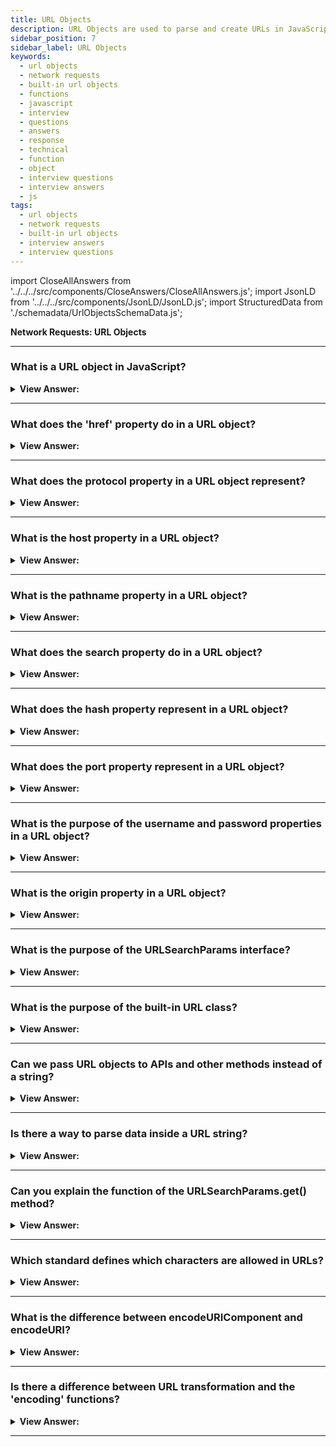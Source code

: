 ```yaml
---
title: URL Objects
description: URL Objects are used to parse and create URLs in JavaScript. Proper implementation of URL Objects is important for security and performance reasons.
sidebar_position: 7
sidebar_label: URL Objects
keywords:
  - url objects
  - network requests
  - built-in url objects
  - functions
  - javascript
  - interview
  - questions
  - answers
  - response
  - technical
  - function
  - object
  - interview questions
  - interview answers
  - js
tags:
  - url objects
  - network requests
  - built-in url objects
  - interview answers
  - interview questions
---
```


import CloseAllAnswers from '../../../src/components/CloseAnswers/CloseAllAnswers.js';
import JsonLD from '../../../src/components/JsonLD/JsonLD.js';
import StructuredData from './schemadata/UrlObjectsSchemaData.js';

<JsonLD data={StructuredData} />

<head>
  <title>URL Objects | JavaScript Frontend Phone Interview Questions</title>
</head>

**Network Requests: URL Objects**

<CloseAllAnswers />

---

### What is a URL object in JavaScript?

<details>
  <summary><strong>View Answer:</strong></summary>
  <div>
  <div><strong>Interview Response:</strong> A URL object in JavaScript is a built-in object that provides methods and properties to manipulate and parse URLs.
  </div><br />
  <div><strong className="codeExample">Code Example:</strong><br /><br />

  <div></div>

```js
new URL(url)
new URL(url, base)

// Mozilla Example

let B = new URL(baseUrl);
// => 'https://developer.mozilla.org/'

new URL("en-US/docs", B);
// => 'https://developer.mozilla.org/en-US/docs'
```

  </div>
  </div>
</details>

---

### What does the 'href' property do in a URL object?

<details>
  <summary><strong>View Answer:</strong></summary>
  <div>
  <div><strong>Interview Response:</strong> The `href` property of a URL object in JavaScript provides the entire URL as a string, including the protocol, hostname, port, path, query string, and fragment identifier.
  </div><br />
  <div><strong className="codeExample">Code Example:</strong><br /><br />

  <div></div>

- **Creating a new URL object**

```javascript
let url = new URL("https://www.example.com/path?query=example#fragment");

console.log(url.href);
// Output: "https://www.example.com/path?query=example#fragment"
```

- **Modifying an existing URL**

```javascript
let url = new URL("https://www.example.com");

url.href = "https://www.newexample.com/newpath?newquery=newexample#newfragment";

console.log(url.href);
// Output: "https://www.newexample.com/newpath?newquery=newexample#newfragment"
```

As you can see, the `href` property can be used to both read the full URL, and set a new URL. Note that when you modify the `href` of a URL object, all the other properties (like `protocol`, `host`, `pathname`, `search`, and `hash`) get updated as well.

  </div>
  </div>
</details>

---

### What does the protocol property in a URL object represent?

<details>
  <summary><strong>View Answer:</strong></summary>
  <div>
  <div><strong>Interview Response:</strong> The protocol property represents the protocol scheme of the URL, like http, https, etc.
  </div><br />
  <div><strong className="codeExample">Code Example:</strong><br /><br />

  <div></div>

```js
let url = new URL("https://www.example.com/path?query=example#fragment");

url.host = "www.newexample.com:9090";

console.log(url.protocol);
// Output: "https:"

console.log(url.href);
// Output: "https://www.newexample.com:9090/path?query=example#fragment"
```

  </div>
  </div>
</details>

---

### What is the host property in a URL object?

<details>
  <summary><strong>View Answer:</strong></summary>
  <div>
  <div><strong>Interview Response:</strong> The <strong>"host"</strong> property contains the full host portion of the URL, including the port if specified.
  </div><br />
  <div><strong className="codeExample">Code Example:</strong><br /><br />

  <div></div>

```js
let url = new URL("https://www.example.com/path?query=example#fragment");

url.host = "www.newexample.com:9090";

console.log(url.host);
// Output: "www.newexample.com:9090"

console.log(url.href);
// Output: "https://www.newexample.com:9090/path?query=example#fragment"
```

  </div>
  </div>
</details>

---

### What is the pathname property in a URL object?

<details>
  <summary><strong>View Answer:</strong></summary>
  <div>
  <div><strong>Interview Response:</strong> The pathname is the path section of the URL that comes after the host and before the query, including the initial slash.
  </div><br />
  <div><strong className="codeExample">Code Example:</strong><br /><br />

  <div></div>

```js
let url = new URL("https://www.example.com/path?query=example#fragment");

url.host = "www.newexample.com:9090";

console.log(url.pathname);
// Output: "/path"

console.log(url.href);
// Output: "https://www.newexample.com:9090/path?query=example#fragment"
```

  </div>
  </div>
</details>

---

### What does the search property do in a URL object?

<details>
  <summary><strong>View Answer:</strong></summary>
  <div>
  <div><strong>Interview Response:</strong> The `search` property in a URL object retrieves or sets the query string parameters of a URL.
  </div><br />
  <div><strong className="codeExample">Code Example:</strong><br /><br />

  <div></div>

```js
let url = new URL("https://www.example.com/path?query=example#fragment");

url.host = "www.newexample.com:9090";

console.log(url.search);
// Output: "?query=example"

console.log(url.href);
// Output: "https://www.newexample.com:9090/path?query=example#fragment"
```

  </div>
  </div>
</details>

---

### What does the hash property represent in a URL object?

<details>
  <summary><strong>View Answer:</strong></summary>
  <div>
  <div><strong>Interview Response:</strong> The `hash` property in a URL object represents the fragment identifier (the part of a URL after the '#'), typically used for linking to specific sections within a webpage.
  </div><br />
  <div><strong className="codeExample">Code Example:</strong><br /><br />

  <div></div>

- **Creating a new URL object and accessing the hash**

```js
let url = new URL("https://www.example.com/path?query=example#fragment");

console.log(url.hash);
// Output: "#fragment"
```

- **Modifying the hash of an existing URL**

```js
let url = new URL("https://www.example.com/path?query=example");

url.hash = "newfragment";

console.log(url.hash);
// Output: "#newfragment"

console.log(url.href);
// Output: "https://www.example.com/path?query=example#newfragment"
```

Note that when you modify the hash of a URL object, the href property is updated to reflect the new URL.

  </div>
  </div>
</details>

---

### What does the port property represent in a URL object?

<details>
  <summary><strong>View Answer:</strong></summary>
  <div>
  <div><strong>Interview Response:</strong> The `port` property in a URL object represents the port number specified in the URL, indicating the communication endpoint for the requested resource.
  </div><br />
  <div><strong className="codeExample">Code Example:</strong><br /><br />

  <div></div>

- **Creating a new URL object and accessing the port**

```js
let url = new URL("https://www.example.com:8080/path?query=example#fragment");

console.log(url.port);
// Output: "8080"
```

- **Modifying the port of an existing URL**

```js
let url = new URL("https://www.example.com/path?query=example");

url.port = "9090";

console.log(url.port);
// Output: "9090"

console.log(url.href);
// Output: "https://www.example.com:9090/path?query=example"
```

Note that when you modify the hash of a URL object, the href property is updated to reflect the new URL.

  </div>
  </div>
</details>

---

### What is the purpose of the username and password properties in a URL object?

<details>
  <summary><strong>View Answer:</strong></summary>
  <div>
  <div><strong>Interview Response:</strong> The `username` and `password` properties in a URL object are used to store the credentials (login information) for authentication when accessing protected resources through the URL.
  </div><br />
  <div><strong>Technical Response:</strong> In JavaScript, the `username` and `password` properties of a URL object are used to represent the username and password in a URL, respectively. They're part of the user information subcomponent in a URI, and can be used to authenticate the user with the server. Note that usage of passwords directly in URLs is generally not recommended due to security reasons.
  </div><br />
  <div><strong className="codeExample">Code Example:</strong><br /><br />

  <div></div>

- **Creating a new URL object and accessing the username and password**

```javascript
let url = new URL("https://username:password@example.com/path?query=example#fragment");

console.log(url.username); // Output: "username"
console.log(url.password); // Output: "password"
```

- **Modifying the username and password of an existing URL**

```javascript
let url = new URL("https://example.com/path?query=example");

url.username = "newusername";
url.password = "newpassword";

console.log(url.username); // Output: "newusername"
console.log(url.password); // Output: "newpassword"

console.log(url.href); 
// Output: "https://newusername:newpassword@example.com/path?query=example"
```

---

:::warning
Note that usage of passwords directly in URLs is generally not recommended due to security reasons.
:::

  </div>
  </div>
</details>

---

### What is the origin property in a URL object?

<details>
  <summary><strong>View Answer:</strong></summary>
  <div>
  <div><strong>Interview Response:</strong> The `origin` property in a URL object represents the combination of the scheme, host, and port, providing the unique identifier for a web origin or the base URL of a resource. It's read-only, so you can't modify it directly like you can with other properties.
  </div><br />
  <div><strong className="codeExample">Code Example:</strong><br /><br />

  <div></div>

- **Creating a new URL object and accessing the origin**

```javascript
let url = new URL("https://www.example.com:8080/path?query=example#fragment");

console.log(url.origin);
// Output: "https://www.example.com:8080"
```

---

:::note
Note that `origin` property is read-only. You cannot modify the `origin` directly; instead, you can modify the `protocol`, `hostname`, or `port` properties individually, and the `origin` will update accordingly.
:::

  </div>
  </div>
</details>

---

### What is the purpose of the URLSearchParams interface?

<details>
  <summary><strong>View Answer:</strong></summary>
  <div>
  <div><strong>Interview Response:</strong> The `URLSearchParams` interface provides utility methods to manipulate and interact with the query string parameters of a URL, allowing easy parsing, modification, and creation of query strings.
  </div><br />
  <div><strong className="codeExample">Code Example:</strong><br /><br />

  <div></div>

- **Creating a new URL object and accessing the search parameters**

```javascript
let url = new URL("https://www.example.com/path?query1=example1&query2=example2#fragment");

let params = new URLSearchParams(url.search);

console.log(params.get('query1')); // Output: "example1"
console.log(params.get('query2')); // Output: "example2"
```

- **Modifying the search parameters of an existing URL**

```javascript
let url = new URL("https://www.example.com/path?query=example");

let params = new URLSearchParams(url.search);
params.set('query', 'newexample');
params.append('newquery', 'example');

url.search = params.toString();

console.log(url.href); 
// Output: "https://www.example.com/path?query=newexample&newquery=example"
```

The `URLSearchParams` interface is very useful for manipulating the query string of a URL without having to deal with string parsing and serialization yourself.

  </div>
  </div>
</details>

---

### What is the purpose of the built-in URL class?

<details>
  <summary><strong>View Answer:</strong></summary>
  <div>
  <div><strong>Interview Response:</strong> The built-in URL class in JavaScript is used for parsing, constructing, normalizing, and encoding URLs. It provides properties and methods to manipulate URL components.
    </div><br />
  <div><strong>Technical Response:</strong> The built-in URL class offers a simple interface for constructing and interpreting URLs. There are no networking functions that need a specific URL object; strings suffice. So, theoretically, we don't need to utilize URLs. However, it might be helpful when constructing URLs dynamically. The URL() constructor provides a freshly generated URL object that represents the URL specified by the arguments, of which there are two: URL and base. A USVString or any other object with a stringifier indicating a relative URL, like an &#8249;a&#8250; element, represents the URL. If the URL is relative, the base must be specified and used as the base URL. If the URL is absolute, the base does not matter. The base is a string that represents the base URL to utilize when the URL is relative, and it defaults to undefined if not given.
    </div><br />
  <div><strong className="codeExample">Code Example:</strong><br /><br />

<strong>Syntax: </strong> new URL(url, [base]);<br /><br />

  <div></div>

```js
// These two URLs are same:
let url1 = new URL('https://javascript.info/profile/admin');
let url2 = new URL('/profile/admin', 'https://javascript.info');

alert(url1); // https://javascript.info/profile/admin
alert(url2); // https://javascript.info/profile/admin

// We can easily create a new URL based on
// the path relative to an existing URL:
let url = new URL('https://javascript.info/profile/admin');
let newUrl = new URL('tester', url);

alert(newUrl); // https://javascript.info/profile/tester

// The URL object immediately allows us to access its components
let url = new URL('https://javascript.info/url');

alert(url.protocol); // https:
alert(url.host); // javascript.info
alert(url.pathname); // /url
```

  </div>
  </div>
</details>

---

### Can we pass URL objects to APIs and other methods instead of a string?

<details>
  <summary><strong>View Answer:</strong></summary>
  <div>
  <div><strong>Interview Response:</strong> Yes, you can pass URL objects to APIs or methods, provided the API or method supports it. If not, you can convert the URL object to a string first.
    </div><br />
  <div><strong className="codeExample">Code Example:</strong><br /><br />

  <div></div>

Here is a Node.js example using the `http` module and the `URL` object:

```javascript
const http = require('http');
const url = new URL('http://example.com');

http.get(url, (res) => {
  let data = '';

  res.on('data', (chunk) => {
    data += chunk;
  });

  res.on('end', () => {
    console.log(data);
  });

}).on('error', (err) => {
  console.log("Error: " + err.message);
});
```

In this code, the `http.get` method accepts a `URL` object (`url`) as its first argument. Note that support for `URL` objects in APIs depends on the language and library.

  </div>
  </div>
</details>

---

### Is there a way to parse data inside a URL string?

<details>
  <summary><strong>View Answer:</strong></summary>
  <div>
  <div><strong>Interview Response:</strong> Yes, you can use the `URL` constructor in JavaScript to parse a URL string and access its properties, like `protocol`, `hostname`, `pathname`, `searchParams`, etc.
    </div><br />
  <div><strong>Interview Response:</strong> Yes, we can access the parameters via the searchParams URL property. A property formatted URL string should include encoding to ensure proper parsing. URL string parameters should be encoded if they contain spaces, Non-Latin letters. URL.searchParams returns a URLSearchParams object that we can use to access the string data. For instance, if the URL of your page is https://example.com/?name=Jonathan%20Smith&age=18, you could parse out the name and age parameters using URL.searchParams.
    </div><br />
  <div><strong className="codeExample">Code Example:</strong><br /><br />

  <div></div>

```js
let params = new URL(document.location).searchParams;
let name = params.get('name'); // is the string "Jonathan Smith".
let age = parseInt(params.get('age')); // is the number 18
```

  </div>
  </div>
</details>

---

### Can you explain the function of the URLSearchParams.get() method?

<details>
  <summary><strong>View Answer:</strong></summary>
  <div>
  <div><strong>Interview Response:</strong> The URLSearchParams.get() method is used to return the first value associated with a given search parameter from a query string in a URL.
    </div><br />
  <div><strong className="codeExample">Code Example:</strong><br /><br />

  <div></div>

```js
let params = new URL(document.location).searchParams;
let name = params.get('name'); // is the string "Jonathan Smith".
let age = parseInt(params.get('age')); // is the number 18
```

  </div>
  </div>
</details>

---

### Which standard defines which characters are allowed in URLs?

<details>
  <summary><strong>View Answer:</strong></summary>
  <div>
  <div><strong>Interview Response:</strong> The characters allowed in URLs are defined by the Uniform Resource Identifier (URI) syntax, specified in RFC 3986.
  </div><br />
  <div><strong>Technical Response:</strong> The RFC3986 standard determines which characters are allowed and not allowed in URLs. Non-Latin characters and spaces, for example, must be encoded and substituted with their UTF-8 codes, preceded by a percent sign, such as %20  (space can be encoded by + for historical reasons, but this is an exception). The good news is that URL objects take care of everything automatically. We input all arguments in their unencoded form and then transform the URL into a string.
  </div><br />
  <div><strong className="codeExample">Code Example:</strong><br /><br />

  <div></div>

```js
// using some cyrillic characters for this example

let url = new URL('https://ru.wikipedia.org/wiki/Тест');

url.searchParams.set('key', 'ъ');
alert(url); //https://ru.wikipedia.org/wiki/%D0%A2%D0%B5%D1%81%D1%82?key=%D1%8A
```

  </div>
  </div>
</details>

---

### What is the difference between encodeURIComponent and encodeURI?

<details>
  <summary><strong>View Answer:</strong></summary>
  <div>
  <div><strong>Interview Response:</strong> `encodeURI` encodes special characters except those used in typical URLs (like `:`, `/`, `;`, `?`). `encodeURIComponent` encodes all special characters, making it safe for use in URL components like query strings and path segments.
    </div>
  <div><strong className="codeExample">Code Example:</strong><br /><br />

  <div></div>

```js
// For URL parameters we should use encodeURIComponent instead
let music = encodeURIComponent('Rock&Roll');

let url = `https://google.com/search?q=${music}`;
console.log(url); // https://google.com/search?q=Rock%26Roll

// Compare it with encodeURI
let music = encodeURI('Rock&Roll');

let url = `https://google.com/search?q=${music}`;
console.log(url); // https://google.com/search?q=Rock&Roll
```

:::note
We should note that encoding can be a bit touchy, and you should pay attention to any characters that encodeURI can misinterpret.
:::

  </div>
  </div>
</details>

---

### Is there a difference between URL transformation and the 'encoding' functions?

<details>
  <summary><strong>View Answer:</strong></summary>
  <div>
  <div><strong>Interview Response:</strong> Yes. URL transformation refers to altering URL structure or parameters, while encoding (like `encodeURIComponent`, `encodeURI`) ensures special characters are correctly represented in URL strings, preventing misinterpretation.
    </div><br />
  <div><strong>Technical Details:</strong> Yes, The URI specification controls the definition of Classes URL and URLSearchParams: RFC3986, while (encode*) functions are defined based on the obsolete version RFC2396. There are a few differences concerning IPv6 addresses, which are encoded differently, and this difference is because IPv6 URLs did not exist in RFC2396 (August 1998). Such cases are rare, (encode*) functions work well most of the time, but we should be aware of it.
    </div><br />
  <div><strong className="codeExample">Code Example:</strong><br /><br />

  <div></div>

```js
// valid url with IPv6 address
let url = 'http://[2607:f8b0:4005:802::1007]/';

console.log(encodeURI(url)); // http://%5B2607:f8b0:4005:802::1007%5D/
console.log(new URL(url)); // http://[2607:f8b0:4005:802::1007]/
```

  </div>
  </div>
</details>

---
